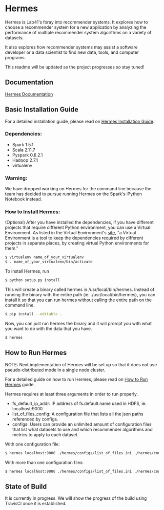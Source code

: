 # Hermes 

Hermes is Lab41's foray into recommender systems. It explores how to choose a recommender system for a new application by analyzing the performance of multiple recommender system algorithms on a variety of datasets.

It also explores how recommender systems may assist a software developer or a data scientist to find new data, tools, and computer programs.

This readme will be updated as the project progresses so stay tuned!


## Documentation 

[Hermes Documentation](https://github.com/Lab41/hermes/tree/master/docs)


## Basic Installation Guide 

For a detailed installation guide, please read on [Hermes Installation Guide](https://github.com/Lab41/hermes/tree/master/docs/installation.md).

### Dependencies: 
* Spark 1.5.1 
* Scala 2.11.7
* Pyspark 0.8.2.1
* Hadoop 2.7.1
* virtualenv

### Warning:
We have dropped working on Hermes for the command line because the team has decided to pursue running Hermes on the Spark's iPython Notebook instead.

### How to Install Hermes: 

(Optional) After you have installed the dependencies, if you have different projects that require different Python environment, you can use a Virtual Environment. As listed in the Virtual Environment's [site](http://docs.python-guide.org/en/latest/dev/virtualenvs/), "a Virtual Environment is a tool to keep the dependencies required by different projects in separate places, by creating virtual Python environments for them."

```bash
$ virtualenv name_of_your_virtualenv
$ . name_of_your_virtualenv/bin/activate
```

To install Hermes, run 
```bash
$ python setup.py install
```

This will create a binary called hermes in /usr/local/bin/hermes. Instead of running the binary with the entire path (ie. ./usr/local/bin/hermes), you can install it so that you can run hermes without calling the entire path on the command line. 
```bash
$ pip install --editable .
```

Now, you can just run hermes the binary and it will prompt you with what you want to do with the data that you have. 
```bash 
$ hermes
```

## How to Run Hermes

NOTE: Next implementation of Hermes will be set up so that it does not use pseudo-distributed mode in a single node cluster.

For a detailed guide on how to run Hermes, please read on [How to Run Hermes](https://github.com/Lab41/hermes/tree/master/docs/run.md) guide.

Hermes requires at least three arguments in order to run properly. 
* fs_default_ip_addr: IP address of fs.default.name used in HDFS, ie. localhost:9000.
* list_of_files_config: A configuration file that lists all the json paths referenced by configs.
* configs: Users can provide an unlimited amount of configuration files that list what datasets to use and which recommender algorithms and metrics to apply to each dataset.

With one configuration file:
```bash
$ hermes localhost:9000 ./hermes/configs/list_of_files.ini ./hermes/configs/config1.ini 
```

With more than one configuration files:
```bash
$ hermes localhost:9000 ./hermes/configs/list_of_files.ini ./hermes/configs/config1.ini ./hermes/configs/config2.ini
```

## State of Build 

It is currently in progress. We will show the progress of the build using TravisCI once it is established.
